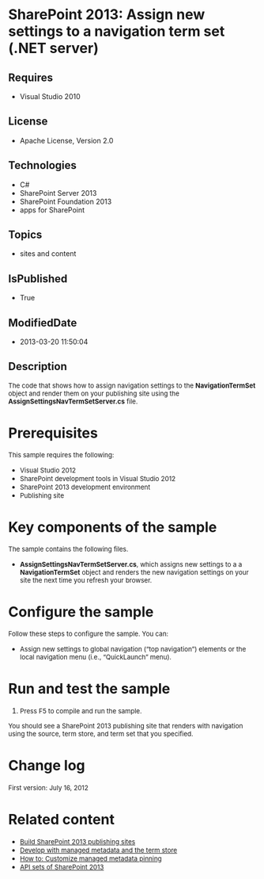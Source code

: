 # SharePoint 2013: Assign new settings to a navigation term set (.NET server)
## Requires
* Visual Studio 2010
## License
* Apache License, Version 2.0
## Technologies
* C#
* SharePoint Server 2013
* SharePoint Foundation 2013
* apps for SharePoint
## Topics
* sites and content
## IsPublished
* True
## ModifiedDate
* 2013-03-20 11:50:04
## Description

<p><span style="font-size:small">The code that shows how to assign navigation settings to the
<strong>NavigationTermSet</strong> object and render them on your publishing site using the
<strong>AssignSettingsNavTermSetServer.cs</strong> file.</span></p>
<h1>Prerequisites</h1>
<p><span style="font-size:small">This sample requires the following:</span></p>
<ul>
<li><span style="font-size:small">Visual Studio 2012</span> </li><li><span style="font-size:small">SharePoint development tools in Visual Studio 2012</span>
</li><li><span style="font-size:small">SharePoint 2013 development environment</span> </li><li><span style="font-size:small">Publishing site</span> </li></ul>
<h1>Key components of the sample</h1>
<p><span style="font-size:small">The sample contains the following files.</span></p>
<ul>
<li><span style="font-size:small"><strong>AssignSettingsNavTermSetServer.cs</strong>, which assigns new settings to a a
<strong>NavigationTermSet</strong> object and renders the new navigation settings on your site the next time you refresh your browser.</span>
</li></ul>
<h1>Configure the sample</h1>
<p><span style="font-size:small">Follow these steps to configure the sample. You can:</span></p>
<ul>
<li><span style="font-size:small">Assign new settings to global navigation (&ldquo;top navigation&rdquo;) elements or the local navigation menu (i.e., &ldquo;QuickLaunch&rdquo; menu).</span>
</li></ul>
<h1>Run and test the sample</h1>
<ol>
<li><span style="font-size:small">Press F5 to compile and run the sample.</span> </li></ol>
<p><span style="font-size:small">You should see a SharePoint 2013 publishing site that renders with navigation using the source, term store, and term set that you specified.</span></p>
<h1>Change log</h1>
<p><span style="font-size:small">First version:&nbsp;July 16, 2012</span>&nbsp;</p>
<h1>Related content</h1>
<ul>
<li><span style="font-size:small"><a href="http://technet.microsoft.com/library/3b372a63-7cdf-462a-abb4-750e611e967d.aspx">Build SharePoint 2013 publishing sites</a></span>
</li><li><span style="font-size:small"><a href="http://msdn.microsoft.com/en-us/library/46b5a79c-962f-4a07-8316-d5005eabd0e0">Develop with managed metadata and the term store</a></span>
</li><li><span style="font-size:small"><a href="http://msdn.microsoft.com/en-us/library/4a2811dc-25fd-4eb2-b0ab-1edded64c556">How to: Customize managed metadata pinning</a></span>
</li><li><span style="font-size:small"><a href="http://msdn.microsoft.com/en-us/library/f36645da-77c5-47f1-a2ca-13d4b62b320d">API sets of SharePoint 2013</a></span>
</li></ul>
